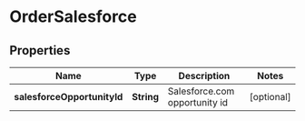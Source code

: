 

# OrderSalesforce


## Properties

| Name | Type | Description | Notes |
|------------ | ------------- | ------------- | -------------|
|**salesforceOpportunityId** | **String** | Salesforce.com opportunity id |  [optional] |



